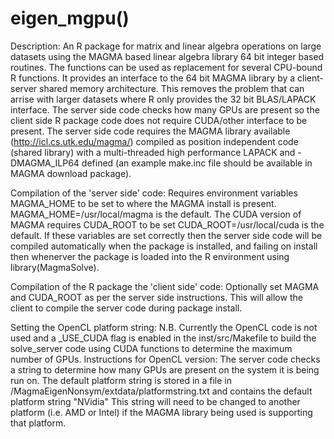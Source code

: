 # eigen_mgpu()

Description:
An R package for matrix and linear algebra operations on large datasets using the MAGMA based linear algebra library 64 bit integer based routines. The functions can be used as replacement for several CPU-bound R functions. It provides an interface to the 64 bit MAGMA library by a client-server shared memory architecture. This removes the problem that can arrise with larger datasets where R only provides the 32 bit BLAS/LAPACK interface.  The server side code checks how many GPUs are present so the client side R package code does not require CUDA/other interface to be present. The server side code requires the MAGMA library available (http://icl.cs.utk.edu/magma/) compiled as position independent code (shared library) with a multi-threaded high performance LAPACK and -DMAGMA_ILP64 defined (an example make.inc file should be available in MAGMA download package).

Compilation of the 'server side' code:
Requires environment variables MAGMA_HOME to be set to where the MAGMA install is present. MAGMA_HOME=/usr/local/magma is the default.
The CUDA version of MAGMA requires CUDA_ROOT to be set CUDA_ROOT=/usr/local/cuda is the default.
If these variables are set correctly then the server side code will be compiled automatically when the package is installed, and failing on install then whenerver the package is loaded into the R environment using library(MagmaSolve).


Compilation of the R package the 'client side' code:
Optionally set MAGMA and CUDA_ROOT as per the server side instructions. This will allow the client to compile the server code during package install.

Setting the OpenCL platform string:
N.B. Currently the OpenCL code is not used and a _USE_CUDA flag is enabled in the inst/src/Makefile to build the solve_server code using CUDA functions to determine the maximum number   of GPUs.
Instructions for OpenCL version:
The server code checks a string to determine how many GPUs are present on the system it is being run on.
The default platform string is stored in a file in <R library path>/MagmaEigenNonsym/extdata/platformstring.txt and contains the default platform string "NVidia"
This string will need to be changed to another platform (i.e. AMD or Intel) if the MAGMA library being used is supporting that platform.

